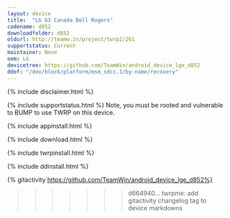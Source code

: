 ```yaml
---
layout: device
title:  "LG G3 Canada Bell Rogers"
codename: d852
downloadfolder: d852
oldurl: http://teamw.in/project/twrp2/261
supportstatus: Current
maintainer: None
oem: LG
devicetree: https://github.com/TeamWin/android_device_lge_d852
ddof: "/dev/block/platform/msm_sdcc.1/by-name/recovery"
---
```


{% include disclaimer.html %}

{% include supportstatus.html %}
Note, you must be rooted and vulnerable to BUMP to use TWRP on this device.

{% include appinstall.html %}

{% include download.html %}

{% include twrpinstall.html %}

{% include ddinstall.html %}

{% gitactivity  https://github.com/TeamWin/android_device_lge_d852%}
>>>>>>> d664940... twrpme: add gitactivity changelog tag to device markdowns
